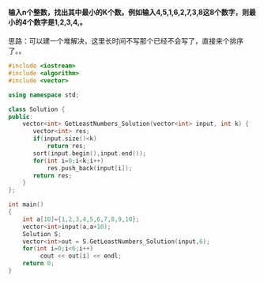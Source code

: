 #### 输入n个整数，找出其中最小的K个数。例如输入4,5,1,6,2,7,3,8这8个数字，则最小的4个数字是1,2,3,4,。
思路：可以建一个堆解决，这里长时间不写那个已经不会写了，直接来个排序了。。
```cpp
#include <iostream>
#include <algorithm>
#include <vector>

using namespace std;

class Solution {
public:
    vector<int> GetLeastNumbers_Solution(vector<int> input, int k) {
       vector<int> res;
       if(input.size()<k)
           return res;
       sort(input.begin(),input.end());
       for(int i=0;i<k;i++)
           res.push_back(input[i]);
       return res;
    }
};

int main()
{
    int a[10]={1,2,3,4,5,6,7,8,9,10};
    vector<int>input(a,a+10);
    Solution S;
    vector<int>out = S.GetLeastNumbers_Solution(input,6);
    for(int i=0;i<6;i++)
         cout << out[i] << endl;
    return 0;
}

```
